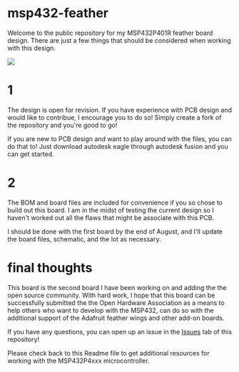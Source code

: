 # msp432-feather

Welcome to the public repository for my MSP432P401R feather board design. There are just a few things that should be considered when working with this design. 

<image src="https://github.com/skerr92/msp432-feather/blob/master/images/Screen%20Shot%202020-06-21%20at%201.09.43%20PM.png">

# 1

The design is open for revision. If you have experience with PCB design and would like to contribue, I encourage you to do so! Simply create a fork of the repository and you're good to go!

If you are new to PCB design and want to play around with the files, you can do that to! Just download autodesk eagle through autodesk fusion and you can get started.

# 2

The BOM and board files are included for convenience if you so chose to build out this board. I am in the midst of testing the current design so I haven't worked out all the flaws that might be associate with this PCB. 

I should be done with the first board by the end of August, and I'll update the board files, schematic, and the lot as necessary.

# final thoughts

This board is the second board I have been working on and adding the the open source community. With hard work, I hope that this board can be successfully submitted the the Open Hardware Association as a means to help others who want to develop with the MSP432, can do so with the additional support of the Adafruit feather wings and other add-on boards.

If you have any questions, you can open up an issue in the <a href="https://github.com/skerr92/msp432-feather/issues">Issues</a> tab of this repository!

Please check back to this Readme file to get additional resources for working with the MSP432P4xxx microcontroller.
